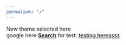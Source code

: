 ```yaml
---
permalink: "/"
---
```

New theme selected here <br/>
google here <b>[Search](https://google.com/)</b> for test.
[testing heressss](/docs/test.md)
